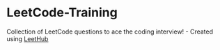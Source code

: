# LeetCode-Training
Collection of LeetCode questions to ace the coding interview! - Created using [LeetHub](https://github.com/QasimWani/LeetHub)
